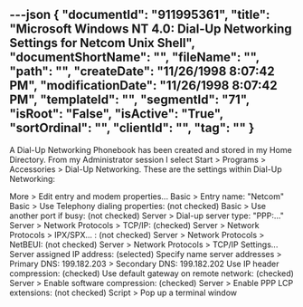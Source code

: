 ---json
{
  "documentId": "911995361",
  "title": "Microsoft Windows NT 4.0: Dial-Up Networking Settings for Netcom Unix Shell",
  "documentShortName": "",
  "fileName": "",
  "path": "",
  "createDate": "11/26/1998 8:07:42 PM",
  "modificationDate": "11/26/1998 8:07:42 PM",
  "templateId": "",
  "segmentId": "71",
  "isRoot": "False",
  "isActive": "True",
  "sortOrdinal": "",
  "clientId": "",
  "tag": ""
}
---

A Dial-Up Networking Phonebook has been created and stored in my Home Directory. From my Administrator session I select Start &gt; Programs &gt; Accessories &gt; Dial-Up Networking. These are the settings within Dial-Up Networking:

More &gt; Edit entry and modem properties...
    Basic &gt; Entry name: &quot;Netcom&quot;
    Basic &gt; Use Telephony dialing properties: (not checked)
    Basic &gt; Use another port if busy: (not checked)
    Server &gt; Dial-up server type: &quot;PPP:...&quot;
    Server &gt; Network Protocols &gt; TCP/IP: (checked)
    Server &gt; Network Protocols &gt; IPX/SPX... : (not checked)
    Server &gt; Network Protocols &gt; NetBEUI: (not checked)
    Server &gt; Network Protocols &gt; TCP/IP Settings...
        Server assigned IP address: (selected)
        Specify name server addresses
            &gt; Primary DNS: 199.182.203
            &gt; Secondary DNS: 199.182.202
        Use IP header compression: (checked)
        Use default gateway on remote network: (checked)
    Server &gt; Enable software compression: (checked)
    Server &gt; Enable PPP LCP extensions: (not checked)
    Script &gt; Pop up a terminal window
